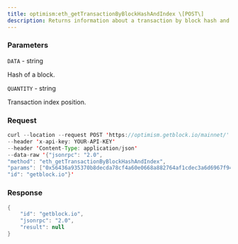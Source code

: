 ```yaml
---
title: optimism:eth_getTransactionByBlockHashAndIndex \[POST\]
description: Returns information about a transaction by block hash and transactionindex position.
---
```


### Parameters


`DATA` - string

Hash of a block.

`QUANTITY` - string

Transaction index position.

### Request

``` java
curl --location --request POST 'https://optimism.getblock.io/mainnet/' 
--header 'x-api-key: YOUR-API-KEY' 
--header 'Content-Type: application/json' 
--data-raw '{"jsonrpc": "2.0",
"method": "eth_getTransactionByBlockHashAndIndex",
"params": ["0x56436a935370b8decda78cf4a60e0668a882764af1cdec3a6d6967f944f4dace", "0x0"],
"id": "getblock.io"}'
```

###  Response

``` java
{
    "id": "getblock.io",
    "jsonrpc": "2.0",
    "result": null
}
```


